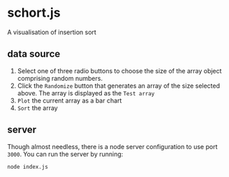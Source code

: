 # schort.js
A visualisation of insertion sort
## data source
1. Select one of three radio buttons to choose the size of the array object comprising random numbers.
2. Click the `Randomize` button that generates an array of the size selected above. The array is displayed as the `Test array`
3. `Plot` the current array as a bar chart
4. `Sort` the array
## server
Though almost needless, there is a node server configuration to use port `3000`. You can run the server by running:
```
node index.js
```

